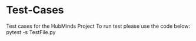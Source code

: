 # Test-Cases
Test cases for the HubMinds Project
To run test please use the code below:
pytest -s TestFile.py
